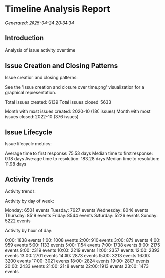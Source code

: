 # Timeline Analysis Report

*Generated: 2025-04-24 20:34:34*

## Introduction

Analysis of issue activity over time

## Issue Creation and Closing Patterns

Issue creation and closing patterns:

See the 'Issue creation and closure over time.png' visualization for a graphical representation.

Total issues created: 6139
Total issues closed: 5633

Month with most issues created: 2020-10 (180 issues)
Month with most issues closed: 2022-10 (376 issues)


## Issue Lifecycle

Issue lifecycle metrics:

Average time to first response: 75.53 days
Median time to first response: 0.18 days
Average time to resolution: 183.28 days
Median time to resolution: 11.98 days


## Activity Trends

Activity trends:

Activity by day of week:

Monday: 6504 events
Tuesday: 7627 events
Wednesday: 8046 events
Thursday: 8519 events
Friday: 8544 events
Saturday: 5226 events
Sunday: 5222 events

Activity by hour of day:

0:00: 1838 events
1:00: 1008 events
2:00: 910 events
3:00: 879 events
4:00: 959 events
5:00: 1133 events
6:00: 1154 events
7:00: 1738 events
8:00: 2175 events
9:00: 2319 events
10:00: 2219 events
11:00: 2357 events
12:00: 2393 events
13:00: 2701 events
14:00: 2873 events
15:00: 3213 events
16:00: 3200 events
17:00: 3021 events
18:00: 2824 events
19:00: 2807 events
20:00: 2433 events
21:00: 2148 events
22:00: 1913 events
23:00: 1473 events



